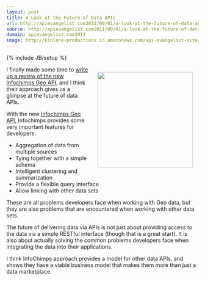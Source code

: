 ```yaml
---
layout: post
title: A Look at the Future of Data APIs
url: http://apievangelist.com2011/09/01/a-look-at-the-future-of-data-apis/
source: http://apievangelist.com2011/09/01/a-look-at-the-future-of-data-apis/
domain: apievangelist.com2011
image: http://kinlane-productions.s3.amazonaws.com/api-evangelist-site/blog/infochimps-logo.jpg
---
```

{% include JB/setup %}
<img style="padding: 15px;" src="http://kinlane-productions.s3.amazonaws.com/api-evangelist/infochimps/infochimps-logo.jpg" alt="" width="250" align="right" />I finally made some time to <a title="write up a review of the new Infochimps Geo API" href="http://blog.apievangelist.com/2011/09/01/centralized-geo-data-with-infochimps-new-api/">write up a review of the new Infochimps Geo API</a>, and I think their approach gives us a glimpse at the future of data APIs.<p></p>
With the new <a title="Infochimps Geo API" href="http://www.infochimps.com/apis/geo">Infochimps Geo API</a>, Infochimps provides some very important features for developers:
<ul class="mainlist">
	<li>Aggregation of data from multiple sources</li>
	<li>Tying together with a simple schema</li>
	<li>Intelligent clustering and summarization</li>
	<li>Provide a flexible query interface</li>
	<li>Allow linking with other data sets</li>
</ul>
These are all problems developers face when working with Geo data, but they are also problems that are encountered when working with other data sets.<p></p>
The future of delivering data via APIs is not just about providing access to the data via a simple RESTful interface (though that is a great start). It is also about actually solving the common problems developers face when integrating the data into their applications.<p></p>
I think InfoChimps approach provides a model for other data APIs, and shows they have a viable business model that makes them more than just a data marketplace.
